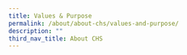 ```yaml
---
title: Values & Purpose
permalink: /about/about-chs/values-and-purpose/
description: ""
third_nav_title: About CHS
---
```

